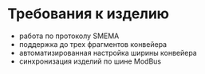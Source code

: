 # Требования к изделию

- работа по протоколу SMEMA
- поддержка до трех фрагментов конвейера
- автоматизированная настройка ширины конвейера
- синхронизация изделий по шине ModBus
